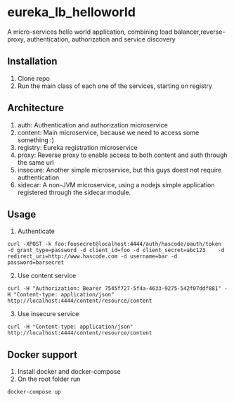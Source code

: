 # eureka_lb_helloworld
A micro-services hello world application, combining load balancer,reverse-proxy, authentication, authorization and service discovery

## Installation
1. Clone repo
2. Run the main class of each one of the services, starting on registry

## Architecture
1. auth: Authentication and authorization microservice
2. content: Main microservice, because we need to access some something :)
3. registry: Eureka registration microservice
4. proxy: Reverse proxy to enable access to both content and auth through the same url
5. insecure: Another simple microservice, but this guys doest not require authentication
6. sidecar: A non-JVM microservice, using a nodejs simple application registered through the sidecar module. 

## Usage
1. Authenticate

`curl -XPOST -k foo:foosecret@localhost:4444/auth/hascode/oauth/token    -d grant_type=password -d client_id=foo -d client_secret=abc123    -d redirect_uri=http://www.hascode.com -d username=bar -d password=barsecret`

2. Use content service

`curl -H "Authorization: Bearer 7545f727-5f4a-4633-9275-542f07ddf881" -H "Content-type: application/json" http://localhost:4444/content/resource/content`

3. Use insecure service

`curl -H "Content-type: application/json" http://localhost:4444/content/resource/content`

## Docker support
1. Install docker and docker-compose
2. On the root folder run

`docker-compose up`
